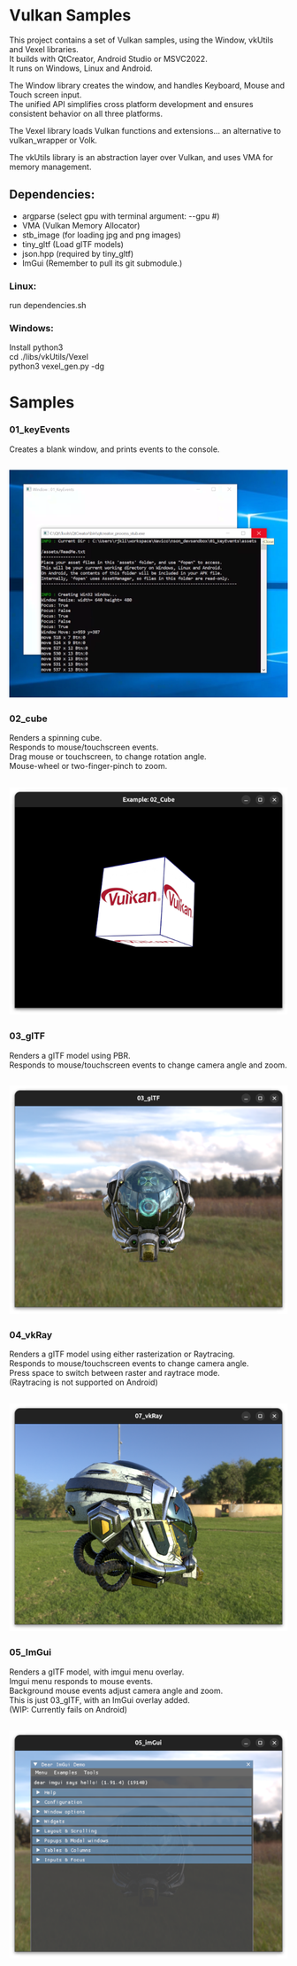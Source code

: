 # Vulkan Samples

This project contains a set of Vulkan samples, using the Window, vkUtils and Vexel libraries.  
It builds with QtCreator, Android Studio or MSVC2022.  
It runs on Windows, Linux and Android.  

The Window library creates the window, and handles Keyboard, Mouse and Touch screen input.  
The unified API simplifies cross platform development and ensures consistent behavior on all three platforms.  

The Vexel library loads Vulkan functions and extensions... an alternative to vulkan_wrapper or Volk.  

The vkUtils library is an abstraction layer over Vulkan, and uses VMA for memory management.  


## Dependencies:

- argparse (select gpu with terminal argument: --gpu #)
- VMA (Vulkan Memory Allocator)
- stb_image (for loading jpg and png images)
- tiny_gltf (Load glTF models)
- json.hpp (required by tiny_gltf)
- ImGui (Remember to pull its git submodule.)

### Linux:
run dependencies.sh  

### Windows:

Install python3   
cd ./libs/vkUtils/Vexel   
python3 vexel_gen.py -dg   


# Samples

### 01_keyEvents

Creates a blank window, and prints events to the console.  

![01_keyEvents](01_keyEvents/assets/screenshot.png)
---

### 02_cube

Renders a spinning cube.  
Responds to mouse/touchscreen events.  
Drag mouse or touchscreen, to change rotation angle.  
Mouse-wheel or two-finger-pinch to zoom.

![02_cube](02_cube/assets/Screenshot_Linux.png)
---


### 03_glTF

Renders a glTF model using PBR.  
Responds to mouse/touchscreen events to change camera angle and zoom.  

![03_glTF](03_glTF/assets/Screenshot_Linux.png)
---


### 04_vkRay

Renders a glTF model using either rasterization or Raytracing.  
Responds to mouse/touchscreen events to change camera angle.  
Press space to switch between raster and raytrace mode.  
(Raytracing is not supported on Android)  

![04_vkRay](04_vkRay/assets/Screenshot_Linux.png)
---


### 05_ImGui

Renders a glTF model, with imgui menu overlay.  
Imgui menu responds to mouse events.  
Background mouse events adjust camera angle and zoom.  
This is just 03_glTF, with an ImGui overlay added.  
(WIP:  Currently fails on Android)  

![05_ImGui](05_ImGui/assets/Screenshot_Linux.png)
---


